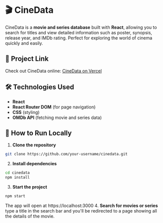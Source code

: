 # 🎬 CineData

CineData is a **movie and series database** built with **React**, allowing you to search for titles and view detailed information such as poster, synopsis, release year, and IMDb rating. Perfect for exploring the world of cinema quickly and easily.

## 🔗 Project Link

Check out CineData online: [CineData on Vercel](https://cine-data.vercel.app/)

## 🛠 Technologies Used

- **React**  
- **React Router DOM** (for page navigation)  
- **CSS** (styling)  
- **OMDb API** (fetching movie and series data)  

## 🚀 How to Run Locally

1. **Clone the repository**  
```bash
git clone https://github.com/your-username/cinedata.git
```
2. **Install dependencies**
```bash
cd cinedata
npm install
```
3. **Start the project**
```bash
npm start
```
The app will open at https://localhost:3000
4. **Search for movies or series**
  type a title in the search bar and you'll be redirected to a page showing all the details of the movie.

